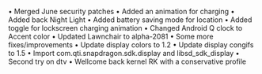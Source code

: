• Merged June security patches 
• Added an animation for charging 
• Added back Night Light 
• Added battery saving mode for location 
• Added toggle for lockscreen charging animation 
• Changed Android Q clock to Accent color 
• Updated Lawnchair to alpha-2081 
• Some more fixes/improvements
• Update display colors to 1.2
• Update display congifs to 1.5
• Import com.qti.snapdragon.sdk.display and libsd_sdk_display
• Second try on dtv
• Wellcome back kernel RK with a conservative profile
